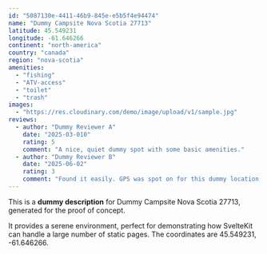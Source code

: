 ```yaml
---
id: "5087130e-4411-46b9-845e-e5b5f4e94474"
name: "Dummy Campsite Nova Scotia 27713"
latitude: 45.549231
longitude: -61.646266
continent: "north-america"
country: "canada"
region: "nova-scotia"
amenities:
  - "fishing"
  - "ATV-access"
  - "toilet"
  - "trash"
images:
  - "https://res.cloudinary.com/demo/image/upload/v1/sample.jpg"
reviews:
  - author: "Dummy Reviewer A"
    date: "2025-03-010"
    rating: 5
    comment: "A nice, quiet dummy spot with some basic amenities."
  - author: "Dummy Reviewer B"
    date: "2025-06-02"
    rating: 3
    comment: "Found it easily. GPS was spot on for this dummy location."
---
```


This is a **dummy description** for Dummy Campsite Nova Scotia 27713, generated for the proof of concept.

It provides a serene environment, perfect for demonstrating how SvelteKit can handle a large number of static pages. The coordinates are 45.549231, -61.646266.

